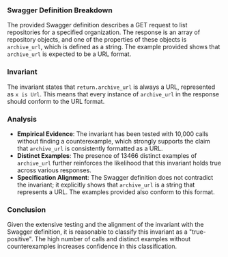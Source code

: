 ### Swagger Definition Breakdown
The provided Swagger definition describes a GET request to list repositories for a specified organization. The response is an array of repository objects, and one of the properties of these objects is `archive_url`, which is defined as a string. The example provided shows that `archive_url` is expected to be a URL format.

### Invariant
The invariant states that `return.archive_url` is always a URL, represented as `x is Url`. This means that every instance of `archive_url` in the response should conform to the URL format.

### Analysis
- **Empirical Evidence**: The invariant has been tested with 10,000 calls without finding a counterexample, which strongly supports the claim that `archive_url` is consistently formatted as a URL.
- **Distinct Examples**: The presence of 13466 distinct examples of `archive_url` further reinforces the likelihood that this invariant holds true across various responses.
- **Specification Alignment**: The Swagger definition does not contradict the invariant; it explicitly shows that `archive_url` is a string that represents a URL. The examples provided also conform to this format.

### Conclusion
Given the extensive testing and the alignment of the invariant with the Swagger definition, it is reasonable to classify this invariant as a "true-positive". The high number of calls and distinct examples without counterexamples increases confidence in this classification.
